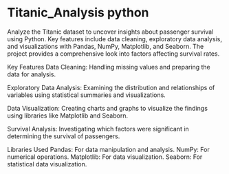 # Titanic_Analysis python
Analyze the Titanic dataset to uncover insights about passenger survival using Python. Key features include data cleaning, exploratory data analysis, and visualizations with Pandas, NumPy, Matplotlib, and Seaborn. The project provides a comprehensive look into factors affecting survival rates.

Key Features
Data Cleaning: Handling missing values and preparing the data for analysis.

Exploratory Data Analysis: Examining the distribution and relationships of variables using statistical summaries and visualizations.

Data Visualization: Creating charts and graphs to visualize the findings using libraries like Matplotlib and Seaborn.

Survival Analysis: Investigating which factors were significant in determining the survival of passengers.

Libraries Used
Pandas: For data manipulation and analysis.
NumPy: For numerical operations.
Matplotlib: For data visualization.
Seaborn: For statistical data visualization.
